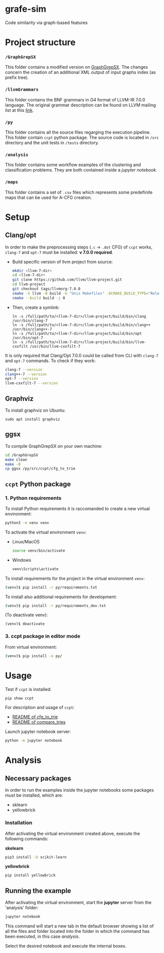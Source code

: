 # grafe-sim
Code similarity via graph-based features



# Project structure

### ```/GraphGrepSX```

This folder contains a modified version on
[GraphGrepSX](https://github.com/InfOmics/GraphGrepSX). The changes concern
the creation of an additional XML output of input graphs index (as prefix tree).


### ```/llvmGrammars```
This folder contains the BNF grammars in *G4* format of LLVM-IR 7.0.0
language. The original grammar description can be found on LLVM mailing
list at this [link](https://lists.llvm.org/pipermail/llvm-dev/2018-June/123851.html).

### ```/py```
This folder contains all the source files regarging the execution pipeline.
This folder contain `ccpt` python package.
The source code is located in `/src` directory and the unit tests in
`/tests` directory.

### ```/analysis```
This folder contains some workflow examples of the clustering and classification
problems. They are both contained inside a *jupyter notebook*.

### ```/maps```

This folder contains a set of ```.csv``` files which represents
some predefinite maps that can be used for A-CFG creation.
# Setup

<!-- In order to install and use `ccpt` follow the following steps:

1. Install python requirements
2. Install OS requirements: clang/opt v7.0.0, graphviz
3. Install `ccpt` package in editor mode
4. Compile GraphGrepSX on your own machine 
....
....

-->

## Clang/opt
<!--
Also required:.
 - `clang` (1:14.0-55~exp2)
 - `opt` (3.19-2)
 - `graphviz` (2.42.2-6)
-->
In order to make the preprocessing steps (`.c` $\rightarrow$ `.dot` CFG)
of `ccpt` works, `clang-7` and `opt-7` must be installed: **v 7.0.0 required**.

- Build specific version of llvm project from source:

    ```sh
    mkdir <llvm-7-dir>
    cd <llvm-7-dir>
    git clone https://github.com/llvm/llvm-project.git
    cd llvm-project
    git checkout tags/llvmorg-7.0.0
    cmake -S llvm -B build -G "Unix Makefiles" -DCMAKE_BUILD_TYPE="Release" -DLLVM_ENABLE_PROJECTS=clang
    cmake --build build -j 8
    ```
- Then, create a symlink:
    ```
    ln -s /full/path/to/<llvm-7-dir>/llvm-project/build/bin/clang /usr/bin/clang-7
    ln -s /full/path/to/<llvm-7-dir>/llvm-project/build/bin/clang++ /usr/bin/clang++-7
    ln -s /full/path/to/<llvm-7-dir>/llvm-project/build/bin/opt /usr/bin/opt-7
    ln -s /full/path/to/<llvm-7-dir>/llvm-project/build/bin/llvm-cxxfilt /usr/bin/llvm-cxxfilt-7
    ```

<!--Follow the instruction for your OS to install Clang and Opt.-->

It is only required that Clang/Opt 7.0.0 could be called from CLI with `clang-7`
and `opt-7` commands. To check if they work:
```sh
clang-7 --version
clang++-7 --version
opt-7 --version
llvm-cxxfilt-7 --version
```

## Graphviz
To install graphviz on Ubuntu:
```
sudo apt install graphviz
```

## ggsx

To compile GraphGrepSX on your own machine:
```sh
cd /GraphGrepSX
make clean
make -B
cp ggsx /py/src/ccpt/cfg_to_trie
```
<!-- TODO: check last step with new project structure. -->

## ```ccpt``` Python package

### 1. Python requirements

To install Python requirements it is raccomanded to create a new virtual
environment:
```sh
python3 -m venv venv
```
To activate the virtual environment `venv`:
- Linux/MacOS

    ```sh
    source venv/bin/activate
    ```
- Windows

    ```sh
    venv\Scripts\activate
    ```
To install requirements for the project in the virtual environment
`venv`:
```sh
(venv)$ pip install -r py/requirements.txt
```
To install also additional requirements for development:
```sh
(venv)$ pip install -r py/requirements_dev.txt
```

(To deactivate venv):
```
(venv)$ deactivate

```
### 3. ccpt package in editor mode

From virtual environment:
```sh
(venv)$ pip install -e py/
```

<!-- README OLD -->

<!--
This folder contains the following modules:
- `aug.py`

    Starting from the RAW CFG (as a`.dot` file) produced by CLANG compilation produces a new `.dot` file containing a modified/augmented CFG created using information given by `iv.py` module.\
    (**in the future**) CFG production can be parametrized.

- `iv.py`

    This module provide a `parse(instruction)` method that takes as input a single LLVM-IR instruction and returns a set of tuples, each of them describes an information about the instruction.

    It uses antlr4 python parser, that requires `antlr4-python3-runtime`:
    ```
    pip install antlr4-python3-runtime
    ```
- `pre-processing.py`

    Starting from `.c` produces a set of `.dot` files (one for each function in the file) that contains the CFG (of each function) generated using CLANG compiler. Optionally, it can produce `.ll` file containing the LLVM-IR code and the `.pdf`s of the CFGs.\
    As default, output files will be saved in `./out-pp` directory (overwriting any old file with the same name).
-->

# Usage

Test if `ccpt` is installed:
```sh
pip show ccpt
```
<!-- To check if everything works, go into `../examples/mwe` directory and
follow the instructions. -->


For description and usage of `ccpt`:
- [README of cfg_to_trie](./py/src/ccpt/cfg_to_trie/README.md)
- [README of compare_tries](./py/src/ccpt/compare_tries/README.md)

Launch jupyter notebook server:
```sh
python -m jupyter notebook
```


# Analysis

## Necessary packages
In order to run the examples inside the jupyter notebooks some packages must be installed, which are:
- sklearn
- yellowbrick

### Installation
After activating the virtual environment created above, execute the following commands:
<br>

**skelearn**
```sh
pip3 install -U scikit-learn
```

**yellowbrick**
```sh
pip install yellowbrick
```

## Running the example
After activating the virtual environment, start the **jupyter** server from the 'analysis' folder:
```sh
jupyter notebook
``` 
This command will start a new tab in the default browser showing a list of all the files and folder located into the folder in which the command has been executed, in this case *analysis*.

Select the desired notebook and execute the internal boxes.

<!-- 
... TODO ...
## Unit testing

Make sure that python development requirements are installed.

To run the unit-tests:
```sh
(venv)$ pytest
```
### Development notes
- To generate new `requirements.txt` file:
    ```
    pipreqs . --force
    ```
    that requires `pipreqs` py package. To install it:
    ```
    pip install pipreqs
    ```
 -->
